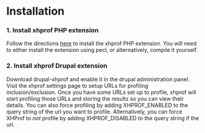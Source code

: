
# Installation

### 1. Install xhprof PHP extension
Follow the directions [here](http://mirror.facebook.net/facebook/xhprof/doc.html#installation "xhprof PHP extension") to install the xhprof PHP extension.  You will need to either install the extension using pecl, or alternatively, compile it yourself.

### 2. Install xhprof Drupal extension
Download drupal-xhprof and enable it in the drupal administration panel.  Visit the xhprof settings page to setup URLs for profiling inclusion/exclusion.  Once you have some URLs set up to profile, xhprof will start profiling those URLs and storing the results so you can view their details.  You can also force profiling by adding XHPROF_ENABLED to the query string of the url you want to profile.  Alternatively, you can force XHProf to *not* profile by adding XHPROF_DISABLED to the query string if the url.

